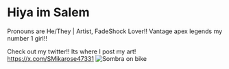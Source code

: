 # Hiya im Salem 
Pronouns are He/They | Artist, FadeShock Lover!! Vantage apex legends my number 1 girl!!

Check out my twitter!! Its where I post my art! https://x.com/SMikarose47331
![Sombra on bike](https://github.com/user-attachments/assets/7921cda2-5d9a-4347-9181-8827cdaa52d0)
